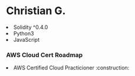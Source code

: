 # Christian G.
<li>Solidity ^0.4.0</li>
<li>Python3</li>
<li>JavaScript</li>

### AWS Cloud Cert Roadmap
<li>AWS Certified Cloud Practicioner :construction: </li>

<!---
ChristianGobin/ChristianGobin is a ✨ special ✨ repository because its `README.md` (this file) appears on your GitHub profile.
You can click the Preview link to take a look at your changes.
--->
